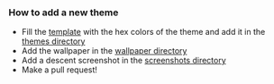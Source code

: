 <h3>How to add a new theme</h3>
<ul>
<li>Fill the <a href="theme_template.json">template</a> with the hex colors of the theme and add it
in the <a href="../src/themes">themes directory</a></li>
<li>Add the wallpaper in the <a href="../src/wallpapers">wallpaper directory</a></li>
<li>Add a descent screenshot in the <a href="../src/themes/screenshots">screenshots directory</a></li>
<li>Make a pull request!</li>
</ul>
